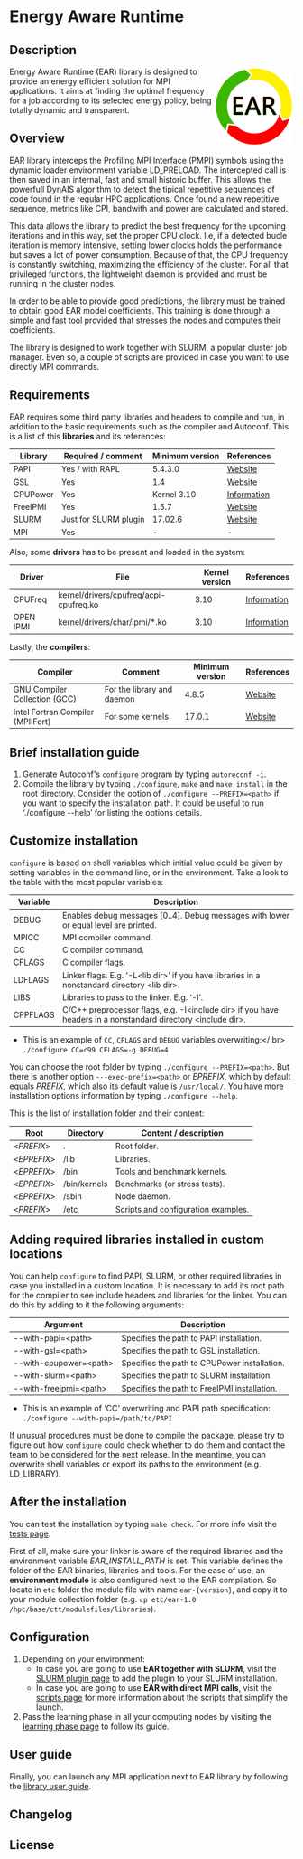 # Energy Aware Runtime
Description
-----------
<img src="etc/images/logo.png" align="right" width="140">
Energy Aware Runtime (EAR) library is designed to provide an energy efficient solution for MPI applications. It aims at finding the optimal frequency for a job according to its selected energy policy, being totally dynamic and transparent.

Overview
--------
EAR library interceps the Profiling MPI Interface (PMPI) symbols using the dynamic loader environment variable LD_PRELOAD. The intercepted call is then saved in an internal, fast and small historic buffer. This allows the powerfull DynAIS algorithm to detect the tipical repetitive sequences of code found in the regular HPC applications. Once found a new repetitive sequence, metrics like CPI, bandwith and power are calculated and stored.

This data allows the library to predict the best frequency for the upcoming iterations and in this way, set the proper CPU clock. I.e, if a detected bucle iteration is memory intensive, setting lower clocks holds the performance but saves a lot of power consumption. Because of that, the CPU frequency is constantly switching, maximizing the efficiency of the cluster. For all that privileged functions, the lightweight daemon is provided and must be running in the cluster nodes.

In order to be able to provide good predictions, the library must be trained to obtain good EAR model coefficients. This training is done through a simple and fast tool provided that stresses the nodes and computes their coefficients.

The library is designed to work together with SLURM, a popular cluster job manager. Even so, a couple of scripts are provided in case you want to use directly MPI commands.

Requirements
------------
EAR requires some third party libraríes and headers to compile and run, in addition to the basic requirements such as the compiler and Autoconf. This is a list of this **libraries** and its references:

| Library   | Required / comment    | Minimum version | References                                        |
| --------- | --------------------- | --------------- | ------------------------------------------------- |
| PAPI      | Yes / with RAPL       | 5.4.3.0         | [Website](http://icl.utk.edu/papi/)               |
| GSL       | Yes                   | 1.4             | [Website](https://www.gnu.org/software/gsl/)      |
| CPUPower  | Yes                   | Kernel 3.10     | [Information](https://wiki.archlinux.org/index.php/CPU_frequency_scaling) |
| FreeIPMI  | Yes                   | 1.5.7           | [Website](https://www.gnu.org/software/freeipmi/) |
| SLURM     | Just for SLURM plugin | 17.02.6         | [Website](https://slurm.schedmd.com/)             |
| MPI       | Yes                   | -               | -                                                 |

Also, some **drivers** has to be present and loaded in the system:

| Driver      | File                                    | Kernel version | References      |
| ----------- | --------------------------------------- | -------------- | --------------- |
| CPUFreq     | kernel/drivers/cpufreq/acpi-cpufreq.ko  | 3.10           | [Information](https://wiki.archlinux.org/index.php/CPU_frequency_scaling) |
| OPEN IPMI   | kernel/drivers/char/ipmi/*.ko           | 3.10           | [Information](https://docs.oracle.com/en/database/oracle/oracle-database/12.2/cwlin/configuring-the-open-ipmi-driver.html) |

Lastly, the **compilers**:

| Compiler                          | Comment                    | Minimum version | References      |
| --------------------------------- | -------------------------- | --------------- | --------------- |
| GNU Compiler Collection (GCC)     | For the library and daemon | 4.8.5           | [Website](https://gcc.gnu.org/) |
| Intel Fortran Compiler (MPIIFort) | For some kernels           | 17.0.1          | [Website](https://software.intel.com/en-us/fortran-compilers) |

Brief installation guide
------------------------
1) Generate Autoconf's `configure` program by typing `autoreconf -i`.
2) Compile the library by typing `./configure`, `make` and `make install` in the root directory. Consider the option of `./configure --PREFIX=<path>` if you want to specify the installation path. It could be useful to run ‘./configure --help’ for listing the options details.

Customize installation
----------------------
`configure` is based on shell variables which initial value could be given by setting variables in the command line, or in the environment. Take a look to the table with the most popular variables:

| Variable | Description                                                                                                  |
| -------- | ------------------------------------------------------------------------------------------------------------ |
| DEBUG    | Enables debug messages [0..4]. Debug messages with lower or equal level are printed.                         |
| MPICC    | MPI compiler command.                                                                                        |
| CC       | C compiler command.                                                                                          |
| CFLAGS   | C compiler flags.                                                                                            |
| LDFLAGS  | Linker flags. E.g. ‘-L\<lib dir\>’ if you have libraries in a nonstandard directory \<lib dir\>.             |
| LIBS     | Libraries to pass to the linker. E.g. ‘-l<library>’.                                                         |
| CPPFLAGS | C/C++ preprocessor flags, e.g. -I\<include dir\> if you have headers in a nonstandard directory \<include dir\>. |
- This is an example of `CC`, `CFLAGS` and `DEBUG` variables overwriting:</ br>
`./configure CC=c99 CFLAGS=-g DEBUG=4`

You can choose the root folder by typing `./configure --PREFIX=<path>`. But there is another option `---exec-prefix=<path>` or *EPREFIX*, which by default equals *PREFIX*, which also its default value is `/usr/local/`. You have more installation options information by typing `./configure --help`.

This is the list of installation folder and their content:

| Root          | Directory    | Content / description                |
| ------------- | ------------ | ------------------------------------ |
| \<*PREFIX*\>  | .            | Root folder.                         |
| \<*EPREFIX*\> | /lib         | Libraries.                           |
| \<*EPREFIX*\> | /bin         | Tools and benchmark kernels.         |
| \<*EPREFIX*\> | /bin/kernels | Benchmarks (or stress tests).        |
| \<*EPREFIX*\> | /sbin        | Node daemon.                         |
| \<*PREFIX*\>  | /etc         | Scripts and configuration examples.  |

Adding required libraries installed in custom locations
-------------------------------------------------------
You can help `configure` to find PAPI, SLURM, or other required libraries in case you installed in a custom location. It is necessary to add its root path for the compiler to see include headers and libraries for the linker. You can do this by adding to it the following arguments:

| Argument                 | Description                                  |
| ------------------------ | -------------------------------------------- |
| --with-papi=\<path\>     | Specifies the path to PAPI installation.     |
| --with-gsl=\<path\>      | Specifies the path to GSL installation.      |
| --with-cpupower=\<path\> | Specifies the path to CPUPower installation.  |
| --with-slurm=\<path\>    | Specifies the path to SLURM installation.    |
| --with-freeipmi=\<path\> | Specifies the path to FreeIPMI installation. |
* This is an example of ‘CC‘ overwriting and PAPI path specification:<br />
`./configure --with-papi=/path/to/PAPI`

If unusual procedures must be done to compile the package, please try to figure out how `configure` could check whether to do them and contact the team to be considered for the next release. In the meantime, you can overwrite shell variables or export its paths to the environment (e.g. LD_LIBRARY).

After the installation
----------------------
You can test the installation by typing `make check`. For more info visit the [tests page](https://github.com/BarcelonaSupercomputingCenter/EAR/blob/development/tests/README.md).

First of all, make sure your linker is aware of the required libraries and the environment variable *EAR_INSTALL_PATH* is set. This variable defines the folder of the EAR binaries, libraries and tools. For the ease of use, an **environment module** is also configured next to the EAR compilation. So locate in `etc` folder the module file with name `ear-{version}`, and copy it to your module collection folder (e.g. `cp etc/ear-1.0 /hpc/base/ctt/modulefiles/libraries`).

Configuration
-------------
1) Depending on your environment:
    * In case you are going to use **EAR together with SLURM**, visit the [SLURM plugin page](https://github.com/BarcelonaSupercomputingCenter/EAR/blob/development/src/slurm_plugin/README.md) to add the plugin to your SLURM installation.
    * In case you are going to use **EAR with direct MPI calls**, visit the [scripts page](https://github.com/BarcelonaSupercomputingCenter/EAR/blob/development/etc/scripts/README.md) for more information about the scripts that simplify the launch.
2) Pass the learning phase in all your computing nodes by visiting the [learning phase page](https://github.com/BarcelonaSupercomputingCenter/EAR/blob/development/src/learning/README.md) to follow its guide.

User guide
----------
Finally, you can launch any MPI application next to EAR library by following the [library user guide](https://github.com/BarcelonaSupercomputingCenter/EAR/blob/development/src/library/README.md).

Changelog
---------

License
-------
